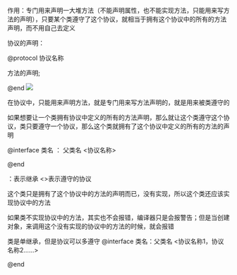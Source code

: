 作用：专门用来声明一大堆方法（不能声明属性，也不能实现方法，只能用来写方法的声明），只要某个类遵守了这个协议，就相当于拥有这个协议中的所有的方法声明，而不用自己去定义

协议的声明：

@protocol 协议名称 <NSObject>

方法的声明;

@end
![](https://tva1.sinaimg.cn/large/0081Kckwly1gly4pbw8nij30ku06smzn.jpg)

在协议中，只能用来声明方法，就是专门用来写方法声明的，就是用来被类遵守的

如果想要让一个类拥有协议中定义的所有的方法声明，那么就让这个类遵守这个协议，类只要遵守一个协议，那么这个类就拥有了这个协议中定义的所有的方法的声明

@interface 类名 ： 父类名 <协议名称>

@end

：表示继承
<>表示遵守的协议

这个类只是拥有了这个协议中的方法的声明而已，没有实现，所以这个类还应该实现协议中的方法

如果类不实现协议中的方法，其实也不会报错，编译器只是会报警告；但是当创建对象，来调用这个没有实现的协议中的方法的时候，就会报错


类是单继承，但是协议可以多遵守
@interface 类名：父类名 <协议名称1，协议名称2……>

@end